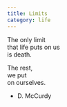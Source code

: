 ```yaml
---
title: Limits
category: life
---
```


The only limit  
that life puts on us  
is death.  
  
The rest,  
we put   
on ourselves.  
  
- D. McCurdy  
